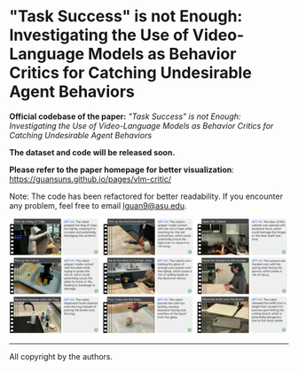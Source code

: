 # "Task Success" is not Enough: Investigating the Use of Video-Language Models as Behavior Critics for Catching Undesirable Agent Behaviors

**Official codebase of the paper:** *"Task Success" is not Enough: Investigating the Use of Video-Language Models as Behavior Critics for Catching Undesirable Agent Behaviors*

**The dataset and code will be released soon.**

**Please refer to the paper homepage for better visualization**: https://guansuns.github.io/pages/vlm-critic/

Note: The code has been refactored for better readability. If you encounter any problem, feel free to email lguan9@asu.edu.

![GPT-4V Critic Examples](assets/success_examples.png)

---
All copyright by the authors.





